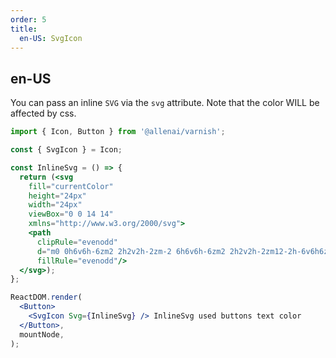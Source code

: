 ```yaml
---
order: 5
title:
  en-US: SvgIcon
---
```


## en-US

You can pass an inline `SVG` via the `svg` attribute. Note that the color WILL be affected by css.

```jsx
import { Icon, Button } from '@allenai/varnish';

const { SvgIcon } = Icon;

const InlineSvg = () => {
  return (<svg
    fill="currentColor"
    height="24px"
    width="24px"
    viewBox="0 0 14 14"
    xmlns="http://www.w3.org/2000/svg">
    <path
      clipRule="evenodd"
      d="m0 0h6v6h-6zm2 2h2v2h-2zm-2 6h6v6h-6zm2 2h2v2h-2zm12-2h-6v6h6zm-2 2h-2v2h2zm-4-10h6v6h-6zm2 2h2v2h-2z"
      fillRule="evenodd"/>
  </svg>);
};

ReactDOM.render(
  <Button>
    <SvgIcon Svg={InlineSvg} /> InlineSvg used buttons text color
  </Button>,
  mountNode,
);
```
